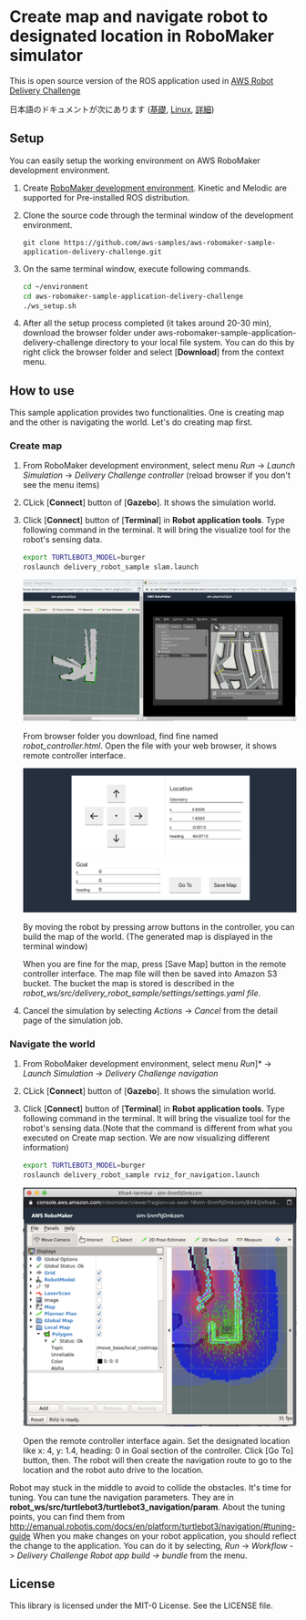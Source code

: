 
# Create map and navigate robot to designated location in RoboMaker simulator

This is open source version of the ROS application used in [AWS Robot Delivery Challenge](https://aws.amazon.com/jp/robot-delivery-challenge/) 

日本語のドキュメントが次にあります ([基礎](docs/HOWTO.md), [Linux](docs/HOWTO_Linux.md), [詳細](docs/Detail.md))

## Setup

You can easily setup the working environment on AWS RoboMaker development environment.

1. Create [RoboMaker development environment](https://console.aws.amazon.com/robomaker/home#ides). Kinetic and Melodic are supported for Pre-installed ROS distribution.

2. Clone the source code through the terminal window of the development environment.
    ```
    git clone https://github.com/aws-samples/aws-robomaker-sample-application-delivery-challenge.git
    ```

3. On the same terminal window, execute following commands.
    ```bash
    cd ~/environment
    cd aws-robomaker-sample-application-delivery-challenge
    ./ws_setup.sh
    ```

4. After all the setup process completed (it takes around 20-30 min), download the browser folder under aws-robomaker-sample-application-delivery-challenge directory to your local file system. You can do this by right click the browser folder and select [**Download**] from the context menu.

## How to use

This sample application provides two functionalities. One is creating map and the other is navigating the world. Let's do creating map first.

### Create map

1. From RoboMaker development environment, select menu *Run* ->  *Launch Simulation* -> *Delivery Challenge controller*
(reload browser if you don't see the menu items)

2. CLick [**Connect**] button of [**Gazebo**]. It shows the simulation world.

3. Click [**Connect**] button of [**Terminal**] in **Robot application tools**. Type following command in the terminal. It will bring the visualize tool for the robot's sensing data.

    ```bash
    export TURTLEBOT3_MODEL=burger
    roslaunch delivery_robot_sample slam.launch
    ```

    ![gazebo_rviz](docs/img/gazebo_and_rviz.png)

    From browser folder you download, find fine named *robot_controller.html*. Open the file with your web browser, it shows remote controller interface.

    ![browser](docs/img/browser_control.png)

    By moving the robot by pressing arrow buttons in the controller, you can build the map of the world. (The generated map is displayed in the terminal window)

    When you are fine for the map, press [Save Map] button in the remote controller interface. The map file will then be saved into Amazon S3 bucket. The bucket the map is stored is described in the *robot_ws/src/delivery_robot_sample/settings/settings.yaml file*.

 4. Cancel the simulation by selecting *Actions* -> *Cancel* from the detail page of the simulation job.
    
### Navigate the world

1. From RoboMaker development environment, select menu *Run*]* ->  *Launch Simulation* -> *Delivery Challenge navigation*

2. CLick [**Connect**] button of [**Gazebo**]. It shows the simulation world.

3. Click [**Connect**] button of [**Terminal**] in **Robot application tools**. Type following command in the terminal. It will bring the visualize tool for the robot's sensing data.(Note that the command is different from what you executed on Create map section. We are now visualizing different information)

    ```bash
    export TURTLEBOT3_MODEL=burger
    roslaunch delivery_robot_sample rviz_for_navigation.launch
    ```

      ![rviz_nav](docs/img/rviz_nav.png)

    Open the remote controller interface again. Set the designated location like x: 4, y: 1.4, heading: 0 in Goal section of the controller. Click [Go To] button, then. The robot will then create the navigation route to go to the location and the robot auto drive to the location.

Robot may stuck in the middle to avoid to collide the obstacles. It's time for tuning. You can tune the navigation parameters. They are in 
 **robot_ws/src/turtlebot3/turtlebot3_navigation/param**.
About the tuning points, you can find them from http://emanual.robotis.com/docs/en/platform/turtlebot3/navigation/#tuning-guide
When you make changes on your robot application, you should reflect the change to the application. You can do it by selecting, *Run* -> *Workflow* -> *Delivery Challenge Robot app build -> bundle* from the menu.

## License

This library is licensed under the MIT-0 License. See the LICENSE file.

